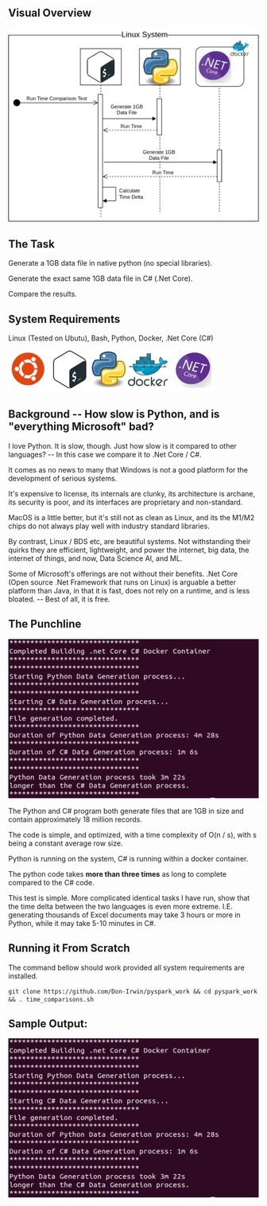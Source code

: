 ## Visual Overview

![Depdendencies](artifacts/images/time_comparison_sequence.png)

## The Task

Generate a 1GB data file in native python (no special libraries).   

Generate the exact same 1GB data file in C# (.Net Core).    

Compare the results.

## System Requirements

Linux (Tested on Ubutu), Bash, Python, Docker, .Net Core (C#)

![Depdendencies](artifacts/images/dependencies.png)

## Background -- How slow is Python, and is "everything Microsoft" bad?

I love Python.  It is slow, though.  Just how slow is it compared to other languages?  -- In this case we compare it to .Net Core / C#.

It comes as no news to many that Windows is not a good platform for the development of serious systems.

It's expensive to license, its internals are clunky, its architecture is archane, its security is poor, and its interfaces are proprietary and non-standard.

MacOS is a little better, but it's still not as clean as Linux, and its the M1/M2 chips do not always play well with industry standard libraries.

By contrast, Linux / BDS etc, are beautiful systems.  Not withstanding their quirks they are efficient, lightweight, and power the internet, big data, the internet of things, and now, Data Science AI, and ML.

Some of Microsoft's offerings are not without their benefits.  .Net Core (Open source .Net Framework that runs on Linux) is arguable a better platform than Java, in that it is fast, does not rely on a runtime, and is less bloated.  -- Best of all, it is free.

## The Punchline

![Depdendencies](artifacts/images/time_results.png)

The Python and C# program both generate files that are 1GB in size and contain approximately 18 million records.

The code is simple, and optimized, with a time complexity of O(n / s), with s being a constant average row size. 

Python is running on the system, C# is running within a docker container.

The python code takes **more than three times** as long to complete compared to the C# code.

This test is simple.  More complicated identical tasks I have run, show that the time delta between the two languages is even more extreme.  I.E. generating thousands of Excel documents may take 3 hours or more in Python, while it may take 5-10 minutes in C#.

## Running it From Scratch

The command bellow should work provided all system requirements are installed.

```
git clone https://github.com/Don-Irwin/pyspark_work && cd pyspark_work && . time_comparisons.sh
```

## Sample Output:


![Depdendencies](artifacts/images/time_results.png)

